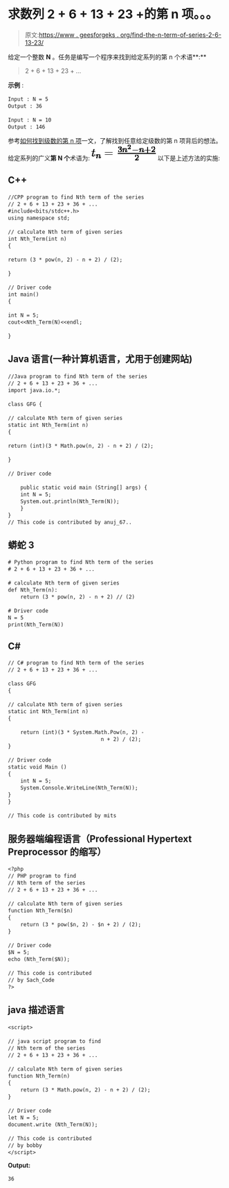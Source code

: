 # 求数列 2 + 6 + 13 + 23 +的第 n 项。。。

> 原文:[https://www . geesforgeks . org/find-the-n-term-of-series-2-6-13-23/](https://www.geeksforgeeks.org/find-the-nth-term-of-the-series-2-6-13-23/)

给定一个整数 **N** 。任务是编写一个程序来找到给定系列的第 n 个术语**:** 

> 2 + 6 + 13 + 23 + …

**示例** :

```
Input : N = 5
Output : 36

Input : N = 10
Output : 146
```

参考[如何找到级数的第 n 项](https://www.geeksforgeeks.org/sum-of-first-n-terms-of-quadratic-sequence-3-7-13/)一文，了解找到任意给定级数的第 n 项背后的想法。
给定系列的广义**第 N 个**术语为:
![t_{n} = \frac{3n^{2}-n+2}{2}  ](img/0f178fd5c102b93b6fece36f0cfb8357.png "Rendered by QuickLaTeX.com")
以下是上述方法的实施:

## C++

```
//CPP program to find Nth term of the series
// 2 + 6 + 13 + 23 + 36 + ...
#include<bits/stdc++.h>
using namespace std;

// calculate Nth term of given series
int Nth_Term(int n)
{

return (3 * pow(n, 2) - n + 2) / (2);

}

// Driver code
int main()
{

int N = 5;
cout<<Nth_Term(N)<<endl;

}
```

## Java 语言(一种计算机语言，尤用于创建网站)

```
//Java program to find Nth term of the series
// 2 + 6 + 13 + 23 + 36 + ...
import java.io.*;

class GFG {

// calculate Nth term of given series
static int Nth_Term(int n)
{

return (int)(3 * Math.pow(n, 2) - n + 2) / (2);

}

// Driver code

    public static void main (String[] args) {
    int N = 5;
    System.out.println(Nth_Term(N));
    }
}
// This code is contributed by anuj_67..
```

## 蟒蛇 3

```
# Python program to find Nth term of the series
# 2 + 6 + 13 + 23 + 36 + ...

# calculate Nth term of given series
def Nth_Term(n):
    return (3 * pow(n, 2) - n + 2) // (2)

# Driver code
N = 5
print(Nth_Term(N))
```

## C#

```
// C# program to find Nth term of the series
// 2 + 6 + 13 + 23 + 36 + ...

class GFG
{

// calculate Nth term of given series
static int Nth_Term(int n)
{

    return (int)(3 * System.Math.Pow(n, 2) -
                              n + 2) / (2);
}

// Driver code
static void Main ()
{
    int N = 5;
    System.Console.WriteLine(Nth_Term(N));
}
}

// This code is contributed by mits
```

## 服务器端编程语言（Professional Hypertext Preprocessor 的缩写）

```
<?php
// PHP program to find
// Nth term of the series
// 2 + 6 + 13 + 23 + 36 + ...

// calculate Nth term of given series
function Nth_Term($n)
{
    return (3 * pow($n, 2) - $n + 2) / (2);
}

// Driver code
$N = 5;
echo (Nth_Term($N));

// This code is contributed
// by Sach_Code
?>
```

## java 描述语言

```
<script>

// java script program to find
// Nth term of the series
// 2 + 6 + 13 + 23 + 36 + ...

// calculate Nth term of given series
function Nth_Term(n)
{
    return (3 * Math.pow(n, 2) - n + 2) / (2);
}

// Driver code
let N = 5;
document.write (Nth_Term(N));

// This code is contributed
// by bobby
</script>
```

**Output:** 

```
36
```